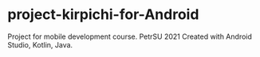 # project-kirpichi-for-Android
Project for mobile development course. PetrSU 2021
Created with Android Studio, Kotlin, Java.
